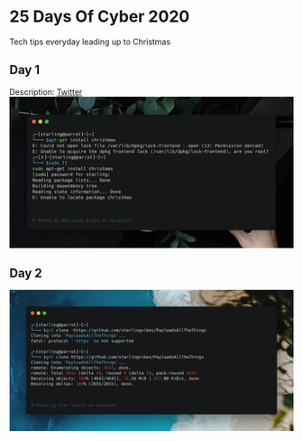 # 25 Days Of Cyber 2020

Tech tips everyday leading up to Christmas

## Day 1
Description: [Twitter](https://twitter.com/Starlingvibe/status/1333794685375037440?s=20)
<img src="./sudo!!.png"></p>

## Day 2
<img src="./gitclone.png"></p>
